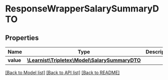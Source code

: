 # ResponseWrapperSalarySummaryDTO

## Properties
Name | Type | Description | Notes
------------ | ------------- | ------------- | -------------
**value** | [**\Learnist\Tripletex\Model\SalarySummaryDTO**](SalarySummaryDTO.md) |  | [optional] 

[[Back to Model list]](../../README.md#documentation-for-models) [[Back to API list]](../../README.md#documentation-for-api-endpoints) [[Back to README]](../../README.md)

